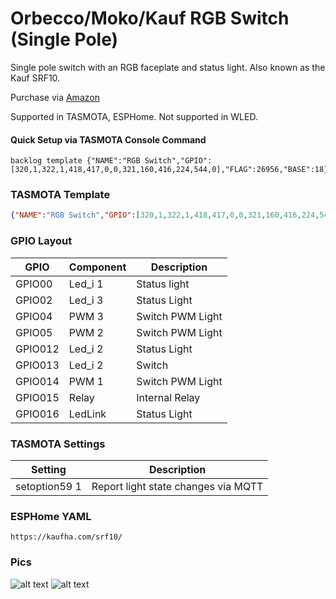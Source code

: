 # Orbecco/Moko/Kauf RGB Switch (Single Pole)

Single pole switch with an RGB faceplate and status light. Also known as the Kauf SRF10.  

Purchase via [Amazon](https://amzn.to/3DZQdmv)

Supported in TASMOTA, ESPHome. Not supported in WLED.

#### Quick Setup via TASMOTA Console Command
```
backlog template {"NAME":"RGB Switch","GPIO":[320,1,322,1,418,417,0,0,321,160,416,224,544,0],"FLAG":26956,"BASE":18}
```

### TASMOTA Template
```json
{"NAME":"RGB Switch","GPIO":[320,1,322,1,418,417,0,0,321,160,416,224,544,0],"FLAG":26956,"BASE":18}
```

### GPIO Layout

| GPIO |    Component | Description |
|------ |-------------|-------------|         
|GPIO00| Led_i 1 | Status light
|GPIO02| Led_i 3 | Status Light
|GPIO04| PWM 3 | Switch PWM Light
|GPIO05| PWM 2 | Switch PWM Light
|GPIO012| Led_i 2 | Status Light
|GPIO013| Led_i 2 | Switch
|GPIO014| PWM 1 | Switch PWM Light
|GPIO015| Relay| Internal Relay
|GPIO016| LedLink | Status Light

### TASMOTA Settings

| Setting | Description
|---------------|-------------
| setoption59 1  | Report light state changes via MQTT

### ESPHome YAML
```
https://kaufha.com/srf10/
```
### Pics

![alt text](/img/devices/kauf-srf10-1.webp "KAUF SRF10")
![alt text](/img/devices/kauf-srf10-2.webp "KAUF SRF10")